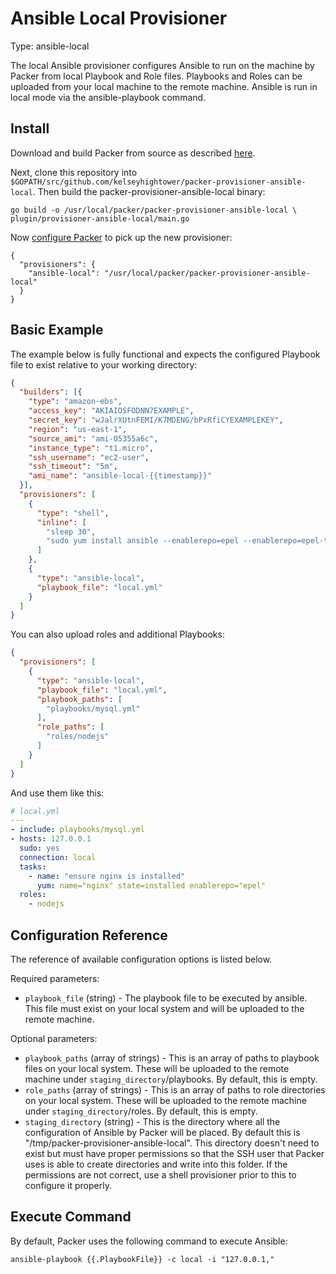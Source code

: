 # Ansible Local Provisioner

Type: ansible-local

The local Ansible provisioner configures Ansible to run on the machine by Packer from local Playbook and Role files.  Playbooks and Roles can be uploaded from your local machine to the remote machine.  Ansible is run in local mode via the ansible-playbook command.

## Install

Download and build Packer from source as described [here](https://github.com/mitchellh/packer#developing-packer).

Next, clone this repository into `$GOPATH/src/github.com/kelseyhightower/packer-provisioner-ansible-local`.  Then build the packer-provisioner-ansible-local binary:

```
go build -o /usr/local/packer/packer-provisioner-ansible-local \
plugin/provisioner-ansible-local/main.go
```

Now [configure Packer](http://www.packer.io/docs/other/core-configuration.html) to pick up the new provisioner:

```
{
  "provisioners": {
    "ansible-local": "/usr/local/packer/packer-provisioner-ansible-local"
  }
}
```

## Basic Example

The example below is fully functional and expects the configured Playbook file to exist relative to your working directory:

```JSON
{
  "builders": [{
    "type": "amazon-ebs",
    "access_key": "AKIAIOSFODNN7EXAMPLE",
    "secret_key": "wJalrXUtnFEMI/K7MDENG/bPxRfiCYEXAMPLEKEY",
    "region": "us-east-1",
    "source_ami": "ami-05355a6c",
    "instance_type": "t1.micro",
    "ssh_username": "ec2-user",
    "ssh_timeout": "5m",
    "ami_name": "ansible-local-{{timestamp}}"
  }],
  "provisioners": [
    {
      "type": "shell",
      "inline": [
        "sleep 30",
        "sudo yum install ansible --enablerepo=epel --enablerepo=epel-testing -y"
      ]
    },
    {
      "type": "ansible-local",
      "playbook_file": "local.yml"
    }
  ]
}
```

You can also upload roles and additional Playbooks:

```JSON
{
  "provisioners": [
    {
      "type": "ansible-local",
      "playbook_file": "local.yml",
      "playbook_paths": [
        "playbooks/mysql.yml"
      ],
      "role_paths": [
        "roles/nodejs"
      ]
    }
  ]
}
```

And use them like this:

```YAML
# local.yml
---
- include: playbooks/mysql.yml
- hosts: 127.0.0.1
  sudo: yes
  connection: local
  tasks:
    - name: "ensure nginx is installed"
      yum: name="nginx" state=installed enablerepo="epel"
  roles:
    - nodejs
```

## Configuration Reference

The reference of available configuration options is listed below.

Required parameters:

 * `playbook_file` (string) - The playbook file to be executed by ansible. This file must exist on your local system and will be uploaded to the remote machine.

Optional parameters:

 * `playbook_paths` (array of strings) - This is an array of paths to playbook files on your local system. These will be uploaded to the remote machine under `staging_directory`/playbooks. By default, this is empty.
 * `role_paths` (array of strings) - This is an array of paths to role directories on your local system. These will be uploaded to the remote machine under `staging_directory`/roles. By default, this is empty.
 * `staging_directory` (string) - This is the directory where all the configuration of Ansible by Packer will be placed.  By default this is "/tmp/packer-provisioner-ansible-local".  This directory doesn't need to exist but must have proper permissions so that the SSH user that Packer uses is able to create directories and write into this folder. If the permissions are not correct, use a shell provisioner prior to this to configure it properly.

## Execute Command

By default, Packer uses the following command to execute Ansible:

    ansible-playbook {{.PlaybookFile}} -c local -i "127.0.0.1,"

